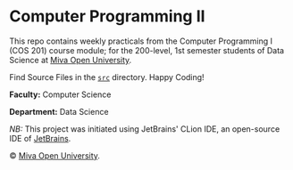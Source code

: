 # Computer Programming II

This repo contains weekly practicals from the Computer Programming I (COS 201) course module; for the 200-level, 1st semester students of Data Science at [Miva Open University](https://miva.university/bsc-in-data-science/).

  Find Source Files in the [`src`](https://github.com/SolomonAyuba/computer-programming-i/tree/master/src) directory. Happy Coding!
  
  **Faculty:** Computer Science
  
  **Department:** Data Science

  *NB:* This project was initiated using JetBrains' CLion IDE, an open-source IDE of [JetBrains](https://www.jetbrains.com/clion/).

© [Miva Open University](https://miva.university/).


